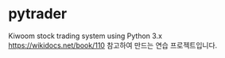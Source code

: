 # pytrader
Kiwoom stock trading system using Python 3.x
https://wikidocs.net/book/110
참고하여 만드는 연습 프로젝트입니다.
